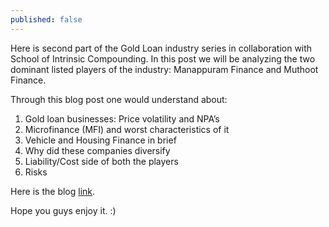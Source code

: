 ```yaml
---
published: false
---
```

Here is second part of the Gold Loan industry series in collaboration with School of Intrinsic Compounding. In this post we will be analyzing the two dominant listed players of the industry: Manappuram Finance and Muthoot Finance.

Through this blog post one would understand about:
1. Gold loan businesses: Price volatility and NPA’s
2. Microfinance (MFI) and worst characteristics of it
3. Vehicle and Housing Finance in brief
4. Why did these companies diversify
5. Liability/Cost side of both the players
6. Risks

Here is the blog [link](https://soic.in/blog-description/playersingoldindustry).

Hope you guys enjoy it. :)

